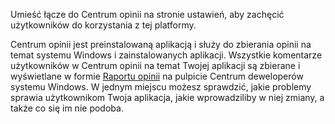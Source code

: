 ﻿Umieść łącze do Centrum opinii na stronie ustawień, aby zachęcić użytkowników do korzystania z tej platformy.

Centrum opinii jest preinstalowaną aplikacją i służy do zbierania opinii na temat systemu Windows i zainstalowanych aplikacji. Wszystkie komentarze użytkowników w Centrum opinii na temat Twojej aplikacji są zbierane i wyświetlane w formie [Raportu opinii](https://docs.microsoft.com/en-us/windows/uwp/publish/feedback-report) na pulpicie Centrum deweloperów systemu Windows. W jednym miejscu możesz sprawdzić, jakie problemy sprawia użytkownikom Twoja aplikacja, jakie wprowadziliby w niej zmiany, a także co się im nie podoba.
